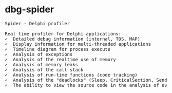# dbg-spider
<pre>
Spider - Delphi profiler

Real time profiler for Delphi applications: 
✓  Detailed debug information (internal, TDS, MAP)
✓  Display information for multi-threaded applications
✓  Timeline diagram for process execute
✓  Analysis of exceptions
✓  Analysis of the realtime use of memory
✓  Analysis of memory leaks
✓  Analysis of the call stack
✓  Analysis of run-time functions (code tracking)
✓  Analysis of the "deadlocks" (Sleep, CriticalSection, SendMessage, etc.)
✓  The ability to view the source code in the analysis of events
</pre>
